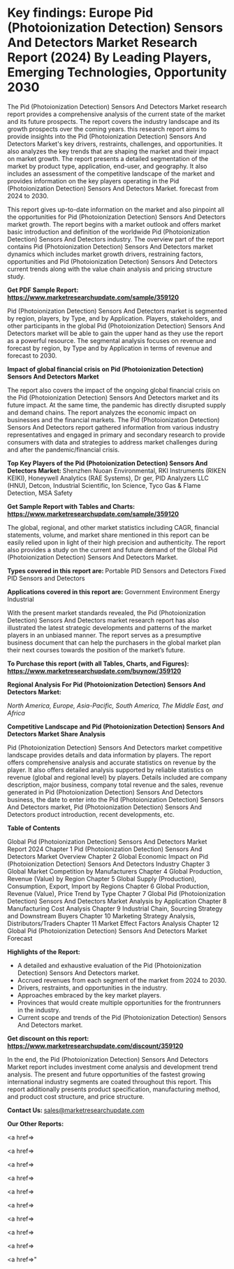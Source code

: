 # Key findings: Europe Pid (Photoionization Detection) Sensors And Detectors Market Research Report (2024) By Leading Players, Emerging Technologies, Opportunity 2030

The Pid (Photoionization Detection) Sensors And Detectors Market research report provides a comprehensive analysis of the current state of the market and its future prospects. The report covers the industry landscape and its growth prospects over the coming years. this research report aims to provide insights into the Pid (Photoionization Detection) Sensors And Detectors Market's key drivers, restraints, challenges, and opportunities. It also analyzes the key trends that are shaping the market and their impact on market growth. The report presents a detailed segmentation of the market by product type, application, end-user, and geography. It also includes an assessment of the competitive landscape of the market and provides information on the key players operating in the Pid (Photoionization Detection) Sensors And Detectors Market. forecast from 2024 to 2030.

This report gives up-to-date information on the market and also pinpoint all the opportunities for Pid (Photoionization Detection) Sensors And Detectors market growth. The report begins with a market outlook and offers market basic introduction and definition of the worldwide Pid (Photoionization Detection) Sensors And Detectors industry. The overview part of the report contains Pid (Photoionization Detection) Sensors And Detectors market dynamics which includes market growth drivers, restraining factors, opportunities and Pid (Photoionization Detection) Sensors And Detectors current trends along with the value chain analysis and pricing structure study.

<strong><b>Get PDF Sample Report: <a href=https://www.marketresearchupdate.com/sample/359120>https://www.marketresearchupdate.com/sample/359120</a></b></strong>

Pid (Photoionization Detection) Sensors And Detectors market is segmented by region, players, by Type, and by Application. Players, stakeholders, and other participants in the global Pid (Photoionization Detection) Sensors And Detectors market will be able to gain the upper hand as they use the report as a powerful resource. The segmental analysis focuses on revenue and forecast by region, by Type and by Application in terms of revenue and forecast to 2030.

<strong><b>Impact of global financial crisis on Pid (Photoionization Detection) Sensors And Detectors Market</b></strong>

The report also covers the impact of the ongoing global financial crisis on the Pid (Photoionization Detection) Sensors And Detectors market and its future impact. At the same time, the pandemic has directly disrupted supply and demand chains. The report analyzes the economic impact on businesses and the financial markets. The Pid (Photoionization Detection) Sensors And Detectors report gathered information from various industry representatives and engaged in primary and secondary research to provide consumers with data and strategies to address market challenges during and after the pandemic/financial crisis.

<strong><b>Top Key Players of the Pid (Photoionization Detection) Sensors And Detectors Market:
</b></strong>Shenzhen Nuoan Environmental, RKI Instruments (RIKEN KEIKI), Honeywell Analytics (RAE Systems), Dr ger, PID Analyzers LLC (HNU), Detcon, Industrial Scientific, Ion Science, Tyco Gas & Flame Detection, MSA Safety<strong><b>
</b></strong>

<strong><b>Get Sample Report with Tables and Charts: <a href=https://www.marketresearchupdate.com/sample/359120>https://www.marketresearchupdate.com/sample/359120</a></b></strong>

The global, regional, and other market statistics including CAGR, financial statements, volume, and market share mentioned in this report can be easily relied upon in light of their high precision and authenticity. The report also provides a study on the current and future demand of the Global Pid (Photoionization Detection) Sensors And Detectors Market.

<strong><b>Types covered in this report are:
</b></strong>Portable PID Sensors and Detectors
Fixed PID Sensors and Detectors<strong><b>
</b></strong>

<strong><b>Applications covered in this report are:
</b></strong>Government
Environment
Energy
Industrial<strong><b>
</b></strong>

With the present market standards revealed, the Pid (Photoionization Detection) Sensors And Detectors market research report has also illustrated the latest strategic developments and patterns of the market players in an unbiased manner. The report serves as a presumptive business document that can help the purchasers in the global market plan their next courses towards the position of the market’s future.

<strong><b>To Purchase this report (with all Tables, Charts, and Figures): <a href=https://www.marketresearchupdate.com/buynow/359120>https://www.marketresearchupdate.com/buynow/359120</a></b></strong>

<strong><b>Regional Analysis For Pid (Photoionization Detection) Sensors And Detectors Market:</b></strong>

<em><i>North America, Europe, Asia-Pacific, South America, The Middle East, and Africa</i></em>

<strong><b>Competitive Landscape and Pid (Photoionization Detection) Sensors And Detectors Market Share Analysis</b></strong>

Pid (Photoionization Detection) Sensors And Detectors market competitive landscape provides details and data information by players. The report offers comprehensive analysis and accurate statistics on revenue by the player. It also offers detailed analysis supported by reliable statistics on revenue (global and regional level) by players. Details included are company description, major business, company total revenue and the sales, revenue generated in Pid (Photoionization Detection) Sensors And Detectors business, the date to enter into the Pid (Photoionization Detection) Sensors And Detectors market, Pid (Photoionization Detection) Sensors And Detectors product introduction, recent developments, etc.

<strong><b>Table of Contents</b></strong>

Global Pid (Photoionization Detection) Sensors And Detectors Market Report 2024
Chapter 1 Pid (Photoionization Detection) Sensors And Detectors Market Overview
Chapter 2 Global Economic Impact on Pid (Photoionization Detection) Sensors And Detectors Industry
Chapter 3 Global Market Competition by Manufacturers
Chapter 4 Global Production, Revenue (Value) by Region
Chapter 5 Global Supply (Production), Consumption, Export, Import by Regions
Chapter 6 Global Production, Revenue (Value), Price Trend by Type
Chapter 7 Global Pid (Photoionization Detection) Sensors And Detectors Market Analysis by Application
Chapter 8 Manufacturing Cost Analysis
Chapter 9 Industrial Chain, Sourcing Strategy and Downstream Buyers
Chapter 10 Marketing Strategy Analysis, Distributors/Traders
Chapter 11 Market Effect Factors Analysis
Chapter 12 Global Pid (Photoionization Detection) Sensors And Detectors Market Forecast

<strong><b>Highlights of the Report:</b></strong>

- A detailed and exhaustive evaluation of the Pid (Photoionization Detection) Sensors And Detectors market.
- Accrued revenues from each segment of the market from 2024 to 2030.
- Drivers, restraints, and opportunities in the industry.
- Approaches embraced by the key market players.
- Provinces that would create multiple opportunities for the frontrunners in the industry.
- Current scope and trends of the Pid (Photoionization Detection) Sensors And Detectors market.

<strong><b>Get discount on this report: <a href=https://www.marketresearchupdate.com/discount/359120>https://www.marketresearchupdate.com/discount/359120</a></b></strong>

In the end, the Pid (Photoionization Detection) Sensors And Detectors Market report includes investment come analysis and development trend analysis. The present and future opportunities of the fastest growing international industry segments are coated throughout this report. This report additionally presents product specification, manufacturing method, and product cost structure, and price structure.

<strong><b>Contact Us:
</b></strong>sales@marketresearchupdate.com

<strong>Our Other Reports:</strong>

<a href=></a>

<a href=></a>

<a href=></a>

<a href=></a>

<a href=></a>

<a href=></a>

<a href=></a>

<a href=></a>

<a href=></a>

<a href=></a>"
